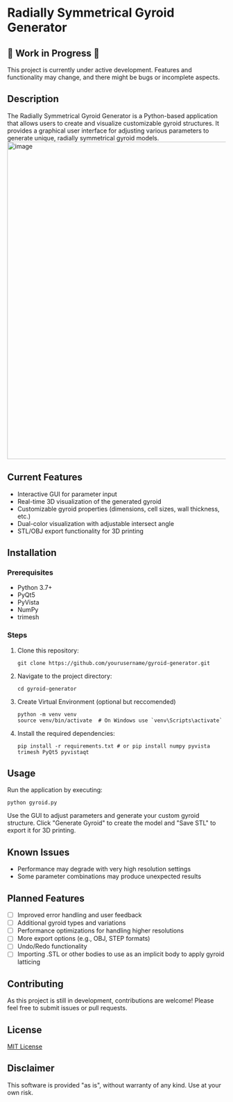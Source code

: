 # Radially Symmetrical Gyroid Generator

## 🚧 Work in Progress 🚧

This project is currently under active development. Features and functionality may change, and there might be bugs or incomplete aspects.


## Description

The Radially Symmetrical Gyroid Generator is a Python-based application that allows users to create and visualize customizable gyroid structures. It provides a graphical user interface for adjusting various parameters to generate unique, radially symmetrical gyroid models.
<img width="731" alt="image" src="https://github.com/user-attachments/assets/741ab68a-3688-4f59-9f43-9f8c42e98ab8">

## Current Features

- Interactive GUI for parameter input
- Real-time 3D visualization of the generated gyroid
- Customizable gyroid properties (dimensions, cell sizes, wall thickness, etc.)
- Dual-color visualization with adjustable intersect angle
- STL/OBJ export functionality for 3D printing

## Installation

### Prerequisites

- Python 3.7+
- PyQt5
- PyVista
- NumPy
- trimesh

### Steps

1. Clone this repository:
   ```
   git clone https://github.com/yourusername/gyroid-generator.git
   ```
2. Navigate to the project directory:
   ```
   cd gyroid-generator
   ```
3. Create Virtual Environment (optional but reccomended)
   ```
   python -m venv venv
   source venv/bin/activate  # On Windows use `venv\Scripts\activate`
   ```
4. Install the required dependencies:
   ```
   pip install -r requirements.txt # or pip install numpy pyvista trimesh PyQt5 pyvistaqt
   ```

## Usage

Run the application by executing:

```
python gyroid.py
```

Use the GUI to adjust parameters and generate your custom gyroid structure. Click "Generate Gyroid" to create the model and "Save STL" to export it for 3D printing.

## Known Issues

- Performance may degrade with very high resolution settings
- Some parameter combinations may produce unexpected results

## Planned Features

- [ ] Improved error handling and user feedback
- [ ] Additional gyroid types and variations
- [ ] Performance optimizations for handling higher resolutions
- [ ] More export options (e.g., OBJ, STEP formats)
- [ ] Undo/Redo functionality
- [ ] Importing .STL or other bodies to use as an implicit body to apply gyroid latticing

## Contributing

As this project is still in development, contributions are welcome! Please feel free to submit issues or pull requests.

## License

[MIT License](LICENSE)

## Disclaimer

This software is provided "as is", without warranty of any kind. Use at your own risk.
